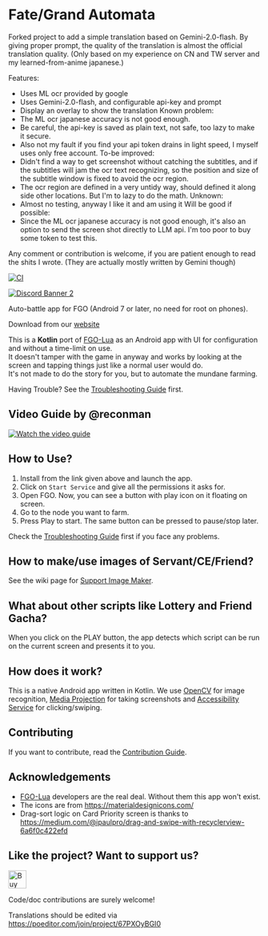# Fate/Grand Automata

Forked project to add a simple translation based on Gemini-2.0-flash.
By giving proper prompt, the quality of the translation is almost the official translation quality.
(Only based on my experience on CN and TW server and my learned-from-anime japanese.)

Features:
- Uses ML ocr provided by google
- Uses Gemini-2.0-flash, and configurable api-key and prompt
- Display an overlay to show the translation
Known problem:
- The ML ocr japanese accuracy is not good enough.
- Be careful, the api-key is saved as plain text, not safe, too lazy to make it secure.
- Also not my fault if you find your api token drains in light speed, I myself uses only free account.
To-be improved:
- Didn't find a way to get screenshot without catching the subtitles, and if the subtitles will jam the ocr text recognizing,
so the position and size of the subtitle window is fixed to avoid the ocr region.
- The ocr region are defined in a very untidy way, should defined it along side other locations. But I'm to lazy to do the math.
Unknown:
- Almost no testing, anyway I like it and am using it
Will be good if possible:
- Since the ML ocr japanese accuracy is not good enough, it's also an option to send the screen shot directly to LLM api.
I'm too poor to buy some token to test this.

Any comment or contribution is welcome, if you are patient enough to read the shits I wrote. (They are actually mostly written by Gemini though)

[![CI](https://github.com/Fate-Grand-Automata/FGA/workflows/CI/badge.svg?branch=master&event=push)](https://github.com/Fate-Grand-Automata/FGA/actions)

[![Discord Banner 2](https://discordapp.com/api/guilds/1117873862500163684/widget.png?style=banner2)](https://discord.gg/H99eUMYuH7)

Auto-battle app for FGO (Android 7 or later, no need for root on phones).

Download from our [website](https://fate-grand-automata.github.io)

This is a **Kotlin** port of [FGO-Lua][FGOLua] as an Android app with UI for configuration and without a time-limit on use.  
It doesn't tamper with the game in anyway and works by looking at the screen and tapping things just like a normal user would do.  
It's not made to do the story for you, but to automate the mundane farming.

Having Trouble? See the [Troubleshooting Guide](https://github.com/Fate-Grand-Automata/FGA/wiki/Troubleshooting) first.

## Video Guide by @reconman

[![Watch the video guide](https://img.youtube.com/vi/JOwupZ4W8AQ/sddefault.jpg)](https://youtu.be/JOwupZ4W8AQ)

## How to Use?

1. Install from the link given above and launch the app.
2. Click on `Start Service` and give all the permissions it asks for.
3. Open FGO. Now, you can see a button with play icon on it floating on screen.
4. Go to the node you want to farm.
5. Press Play to start. The same button can be pressed to pause/stop later.

Check the [Troubleshooting Guide](https://github.com/Fate-Grand-Automata/FGA/wiki/Troubleshooting) first if you face any problems.

## How to make/use images of Servant/CE/Friend?

See the wiki page for [Support Image Maker](https://github.com/Fate-Grand-Automata/FGA/wiki/Support-Image-Maker).

## What about other scripts like Lottery and Friend Gacha?

When you click on the PLAY button, the app detects which script can be run on the current screen and presents it to you.

## How does it work?

This is a native Android app written in Kotlin.
We use [OpenCV](https://opencv.org/) for image recognition,
[Media Projection](https://developer.android.com/reference/android/media/projection/MediaProjection) for taking screenshots
and [Accessibility Service](https://developer.android.com/guide/topics/ui/accessibility) for clicking/swiping.

## Contributing

If you want to contribute, read the [Contribution Guide](CONTRIBUTING.md).

## Acknowledgements

- [FGO-Lua][FGOLua] developers are the real deal. Without them this app won't exist.
- The icons are from https://materialdesignicons.com/
- Drag-sort logic on Card Priority screen is thanks to https://medium.com/@ipaulpro/drag-and-swipe-with-recyclerview-6a6f0c422efd

[FGOLua]: https://github.com/29988122/Fate-Grand-Order_Lua

## Like the project? Want to support us?

<a href='https://ko-fi.com/W7W0F7D9T' target='_blank'><img height='36' style='border:0px;height:36px;' src='https://storage.ko-fi.com/cdn/kofi2.png?v=3' border='0' alt='Buy Me a Coffee at ko-fi.com' /></a>

Code/doc contributions are surely welcome!

Translations should be edited via https://poeditor.com/join/project/67PXOyBGI0